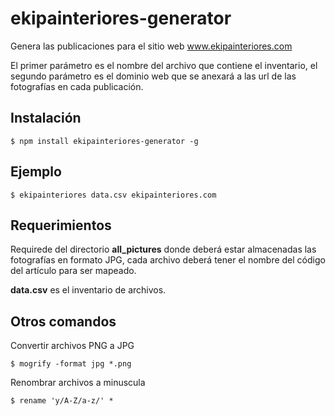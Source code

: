 # ekipainteriores-generator

Genera las publicaciones para el sitio web www.ekipainteriores.com

El primer parámetro es el nombre del archivo que contiene el inventario, el segundo parámetro es el dominio web que se anexará a las url de las fotografías en cada publicación.

## Instalación

    $ npm install ekipainteriores-generator -g

## Ejemplo

    $ ekipainteriores data.csv ekipainteriores.com

## Requerimientos

Requirede del directorio **all_pictures** donde deberá estar almacenadas las fotografías en formato JPG, cada archivo deberá tener el nombre del código del artículo para ser mapeado.

**data.csv** es el inventario de archivos.

## Otros comandos

Convertir archivos PNG a JPG

    $ mogrify -format jpg *.png

Renombrar archivos a minuscula

    $ rename 'y/A-Z/a-z/' *
